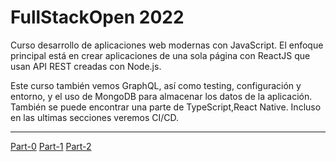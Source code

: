 # FullStackOpen 2022

Curso desarrollo de aplicaciones web modernas con JavaScript. 
El enfoque principal está en crear aplicaciones de una sola página con ReactJS que usan API REST creadas con Node.js.

Este curso también vemos GraphQL,  así como testing, configuración y entorno, y el uso de MongoDB para almacenar los datos de la aplicación. 
También se puede encontrar una parte de TypeScript,React Native. Incluso en las ultimas secciones veremos CI/CD.


---
[Part-0](https://github.com/ftvalex01/FullStackOpen/tree/main/Part0)
[Part-1](https://github.com/ftvalex01/FullStackOpen/tree/main/Part1)
[Part-2](https://github.com/ftvalex01/FullStackOpen/tree/main/Part2)

